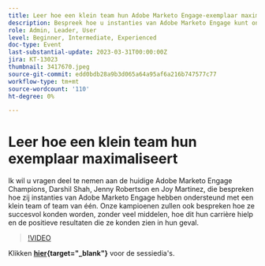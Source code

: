 ```yaml
---
title: Leer hoe een klein team hun Adobe Marketo Engage-exemplaar maximaliseert
description: Bespreek hoe u instanties van Adobe Marketo Engage kunt ondersteunen met een klein team of team van één.
role: Admin, Leader, User
level: Beginner, Intermediate, Experienced
doc-type: Event
last-substantial-update: 2023-03-31T00:00:00Z
jira: KT-13023
thumbnail: 3417670.jpeg
source-git-commit: edd0bdb28a9b3d065a64a95af6a216b747577c77
workflow-type: tm+mt
source-wordcount: '110'
ht-degree: 0%

---
```


# Leer hoe een klein team hun exemplaar maximaliseert

Ik wil u vragen deel te nemen aan de huidige Adobe Marketo Engage Champions, Darshil Shah, Jenny Robertson en Joy Martinez, die bespreken hoe zij instanties van Adobe Marketo Engage hebben ondersteund met een klein team of team van één. Onze kampioenen zullen ook bespreken hoe ze succesvol konden worden, zonder veel middelen, hoe dit hun carrière hielp en de positieve resultaten die ze konden zien in hun geval.

>[!VIDEO](https://video.tv.adobe.com/v/3417670/?quality=12&learn=on)

Klikken **[hier](assets/small-team-instance.pdf){target="_blank"}** voor de sessiedia&#39;s.
